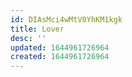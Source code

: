 ```yaml
---
id: DIAsMci4wMtV0YhKM1kgk
title: Lover
desc: ''
updated: 1644961726964
created: 1644961726964
---
```


